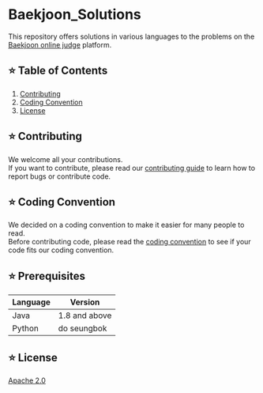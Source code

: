 # Baekjoon_Solutions
This repository offers solutions in various languages to the problems on the [Baekjoon online judge](https://www.acmicpc.net/) platform.

## ⭐ Table of Contents
1. [Contributing](#contributing)
2. [Coding Convention](#coding-convention)
3. [License](#license)

## ⭐ Contributing
We welcome all your contributions.   
If you want to contribute, please read our [contributing guide](CONTRIBUTING.md) to learn how to report bugs or contribute code.

## ⭐ Coding Convention
We decided on a coding convention to make it easier for many people to read.   
Before contributing code, please read the [coding convention](CODING_CONVENTION.md) to see if your code fits our coding convention.   

## ⭐ Prerequisites
| Language   | Version         |
| --------   | -------------- |
| Java       | 1.8 and above          |
| Python     | do seungbok           |

## ⭐ License
[Apache 2.0](LICENSE)
